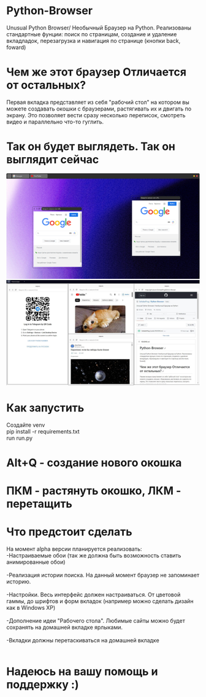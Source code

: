 # Python-Browser
Unusual Python Browser/ Необычный Браузер на Python. Реализованы стандартные фунции: поиск по страницам,
создание и удаление вкладладок, перезагрузка и навигация по странице (кнопки back, foward)
# Чем же этот браузер Отличается от остальных?
Первая вкладка представляет из себя "рабочий стол" 
на котором вы можете создавать окошки с браузерами, растягивать их и двигать по экрану.
Это позволяет вести сразу несколько переписок, смотреть видео и параллельно что-то гуглить.
# Так он будет выглядеть. Так он выглядит сейчас
![Image alt](https://github.com/3whalesProg/Python-Browser/blob/main/preview/soon.png)
![Image alt](https://github.com/3whalesProg/Python-Browser/blob/main/preview/screen.jpg)
# Как запустить
Создайте venv </br>
pip install -r requirements.txt </br>
run run.py
# Alt+Q - создание нового окошка
# ПКМ - растянуть окошко, ЛКМ - перетащить
# Что предстоит сделать
На момент alpha версии планируется реализовать: </br>
-Настраиваемые обои (так же должна быть возможность ставить анимированные обои) </br></br>
-Реализация истории поиска. На данный момент браузер не запоминает историю. </br></br>
-Настройки. Весь интерфейс должен настраиваться. От цветовой гаммы, до шрифтов и форм вкладок (например можно сделать дизайн как в Windows XP)</br></br>
-Дополнение идеи "Рабочего стола". Любимые сайты можно будет сохранять на домашней вкладке ярлыками.</br> </br>
-Вкладки должны перетаскиваться на домашней вкладке</br></br>
# Надеюсь на вашу помощь и поддержку :)
